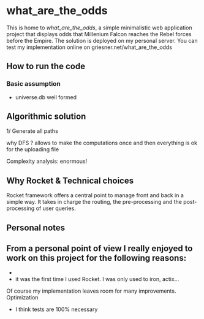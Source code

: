 # what_are_the_odds

This is home to _what_are_the_odds_, a simple minimalistic web application project that displays odds that Millenium Falcon reaches the Rebel forces before the Empire.
The solution is deployed on my personal server.
You can test my implementation online on griesner.net/what_are_the_odds

## How to run the code

### Basic assumption
- universe.db well formed

## Algorithmic solution

1/ Generate all paths

why DFS ?
allows to make the computations once and then everything is ok for the uploading file

Complexity analysis: enormous!

## Why Rocket & Technical choices

Rocket framework offers a central point to manage front and back in a simple way.
It takes in charge the routing, the pre-processing and the post-processing of user queries.

## Personal notes

From a personal point of view I really enjoyed to work on this project for the following reasons:
-
-
- it was the first time I used Rocket. I was only used to iron, actix...

Of course my implementation leaves room for many improvements.
Optimization
- I think tests are 100% necessary
